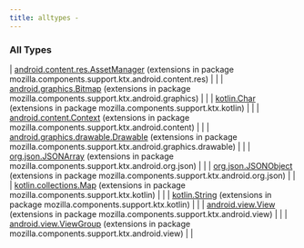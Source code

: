 ```yaml
---
title: alltypes - 
---
```


### All Types

| [android.content.res.AssetManager](../mozilla.components.support.ktx.android.content.res/android.content.res.-asset-manager/index.html) (extensions in package mozilla.components.support.ktx.android.content.res) |  |
| [android.graphics.Bitmap](../mozilla.components.support.ktx.android.graphics/android.graphics.-bitmap/index.html) (extensions in package mozilla.components.support.ktx.android.graphics) |  |
| [kotlin.Char](../mozilla.components.support.ktx.kotlin/kotlin.-char/index.html) (extensions in package mozilla.components.support.ktx.kotlin) |  |
| [android.content.Context](../mozilla.components.support.ktx.android.content/android.content.-context/index.html) (extensions in package mozilla.components.support.ktx.android.content) |  |
| [android.graphics.drawable.Drawable](../mozilla.components.support.ktx.android.graphics.drawable/android.graphics.drawable.-drawable/index.html) (extensions in package mozilla.components.support.ktx.android.graphics.drawable) |  |
| [org.json.JSONArray](../mozilla.components.support.ktx.android.org.json/org.json.-j-s-o-n-array/index.html) (extensions in package mozilla.components.support.ktx.android.org.json) |  |
| [org.json.JSONObject](../mozilla.components.support.ktx.android.org.json/org.json.-j-s-o-n-object/index.html) (extensions in package mozilla.components.support.ktx.android.org.json) |  |
| [kotlin.collections.Map](../mozilla.components.support.ktx.kotlin/kotlin.collections.-map/index.html) (extensions in package mozilla.components.support.ktx.kotlin) |  |
| [kotlin.String](../mozilla.components.support.ktx.kotlin/kotlin.-string/index.html) (extensions in package mozilla.components.support.ktx.kotlin) |  |
| [android.view.View](../mozilla.components.support.ktx.android.view/android.view.-view/index.html) (extensions in package mozilla.components.support.ktx.android.view) |  |
| [android.view.ViewGroup](../mozilla.components.support.ktx.android.view/android.view.-view-group/index.html) (extensions in package mozilla.components.support.ktx.android.view) |  |

